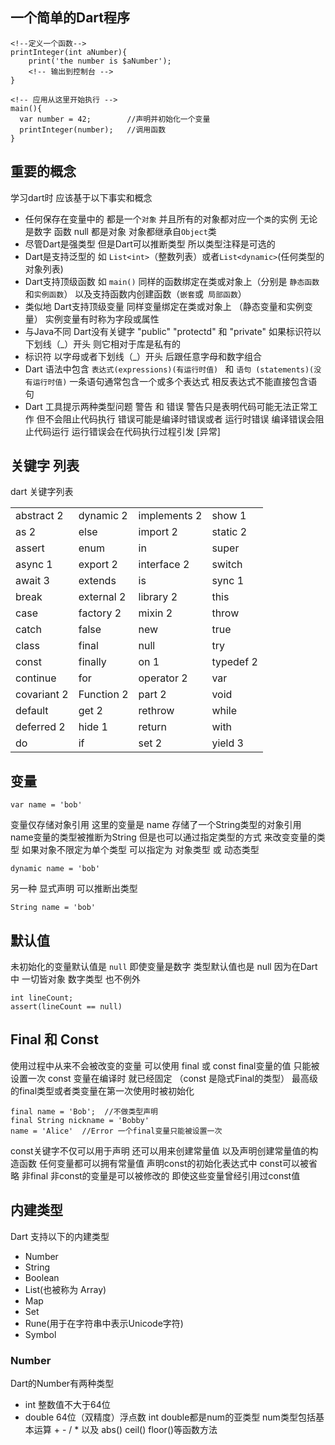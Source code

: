 ## 一个简单的Dart程序

```
<!--定义一个函数-->
printInteger(int aNumber){
    print('the number is $aNumber');
    <!-- 输出到控制台 -->
}

<!-- 应用从这里开始执行 -->
main(){
  var number = 42;        //声明并初始化一个变量 
  printInteger(number);   //调用函数
}

```
## 重要的概念 
学习dart时 应该基于以下事实和概念

- 任何保存在变量中的 都是一个```对象```  并且所有的对象都对应一个```类```的实例 无论是数字 函数 null 都是对象 对象都继承自```Object```类
- 尽管Dart是强类型 但是Dart可以推断类型 所以类型注释是可选的 
- Dart是支持泛型的 如 ```List<int>```（整数列表）或者```List<dynamic>```(任何类型的对象列表)
- Dart支持顶级函数 如 ```main()```  同样的函数绑定在类或对象上（分别是 ```静态函数```和```实例函数```）  以及支持函数内创建函数（```嵌套```或``` 局部函数```）
- 类似地 Dart支持顶级变量 同样变量绑定在类或对象上 （静态变量和实例变量） 实例变量有时称为字段或属性 
- 与Java不同 Dart没有关键字 "public" "protectd" 和 "private" 如果标识符以下划线（_）开头 则它相对于库是私有的
- 标识符 以字母或者下划线（_）开头 后跟任意字母和数字组合 
- Dart 语法中包含 ```表达式(expressions)(有运行时值) ``` 和 ```语句 (statements)(没有运行时值)``` 一条语句通常包含一个或多个表达式 相反表达式不能直接包含语句 
- Dart 工具提示两种类型问题  警告 和 错误  警告只是表明代码可能无法正常工作 但不会阻止代码执行  错误可能是编译时错误或者 运行时错误 编译错误会阻止代码运行 运行错误会在代码执行过程引发 [异常]

## 关键字 列表
dart 关键字列表 

|||||
---|---|---|---
abstract 2|	dynamic 2	| implements 2	| show 1
as 2	|else|	import 2|	static 2
assert|	enum|	in|	super
async 1	|export 2|	interface 2|	switch
await 3|	extends|	is	|sync 1
break|	external 2|	library 2|	this
case|	factory 2	|mixin 2|	throw
catch	|false|	new	|true
class	|final|	null|	try
const|	finally	|on 1	|typedef 2
continue|	for|	operator 2	|var
covariant 2|	Function 2|	part 2|	void
default|	get 2	|rethrow	|while
deferred 2|	hide 1|	return|	with
do	|if	|set 2|	yield 3

## 变量
```
var name = 'bob'
```
变量仅存储对象引用 这里的变量是 name 存储了一个String类型的对象引用 
name变量的类型被推断为String  但是也可以通过指定类型的方式 来改变变量的类型 
如果对象不限定为单个类型 可以指定为 对象类型 或 动态类型

```
dynamic name = 'bob'
```
另一种 显式声明 可以推断出类型 
```
String name = 'bob'
```
## 默认值 
未初始化的变量默认值是 ```null```  即使变量是数字  类型默认值也是 null 因为在Dart中 一切皆对象 数字类型 也不例外
```
int lineCount;
assert(lineCount == null)
```
## Final 和 Const 
使用过程中从来不会被改变的变量 可以使用 final 或 const   final变量的值 只能被设置一次 const 变量在编译时 就已经固定 （const 是隐式Final的类型） 最高级的final类型或者类变量在第一次使用时被初始化
```
final name = 'Bob';  //不做类型声明
final String nickname = 'Bobby'
name = 'Alice'  //Error 一个final变量只能被设置一次
```
const关键字不仅可以用于声明 还可以用来创建常量值 以及声明创建常量值的构造函数 任何变量都可以拥有常量值 
声明const的初始化表达式中 const可以被省略 
非final 非const的变量是可以被修改的 即使这些变量曾经引用过const值

## 内建类型 
Dart 支持以下的内建类型 
- Number
- String 
- Boolean
- List(也被称为 Array)
- Map
- Set
- Rune(用于在字符串中表示Unicode字符)
- Symbol

### Number
Dart的Number有两种类型 
- int
整数值不大于64位
- double 
64位（双精度）浮点数 
int double都是num的亚类型   num类型包括基本运算 + - / * 以及 abs() ceil() floor()等函数方法 